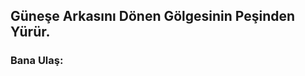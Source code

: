 ## Güneşe Arkasını Dönen Gölgesinin Peşinden Yürür.

### Bana Ulaş:

[Facebook]: https://www.facebook.com/murat.pembegul.14

[İnstagram]: https://www.instagram.com/m_42pembegul/

[E-Mail]:  mpembegul15@gmail.com
